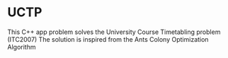 # UCTP
This C++ app problem solves the University Course Timetabling problem (ITC2007)
The solution is inspired from the Ants Colony Optimization Algorithm
